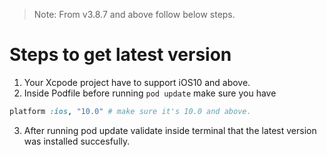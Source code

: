 > Note: From v3.8.7 and above follow below steps.

# Steps to get latest version

1. Your Xcpode project have to support iOS10 and above.
2. Inside Podfile before running `pod update` make sure you have

```ruby
platform :ios, "10.0" # make sure it's 10.0 and above.
```

3. After running pod update validate inside terminal that the latest version was installed succesfully.
